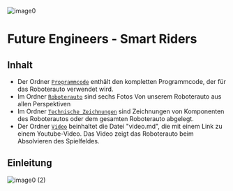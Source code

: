 ![image0](https://github.com/biswro2023/smartiecar/assets/131177565/5d9d468e-8dde-4f72-8bcc-868d23993b3d)


Future Engineers - Smart Riders 
====

## Inhalt

* Der Ordner [`Programmcode`](https://github.com/biswro2023/smartiecar/tree/master/Programmcode) enthält den kompletten Programmcode, der für das Roboterauto verwendet wird.
* Im Ordner [`Roboterauto`](https://github.com/biswro2023/smartiecar/tree/master/Roboterauto) sind sechs Fotos Von unserem Roboterauto aus allen Perspektiven
* Im Ordner [`Technische Zeichnungen`](https://github.com/biswro2023/smartiecar/tree/master/Technische%20Zeichnungen) sind Zeichnungen von Komponenten des Roboterautos oder dem gesamten Roboterauto abgelegt.
* Der Ordner [`Video`](https://github.com/biswro2023/smartiecar/tree/master/Video) beinhaltet die Datei "video.md", die mit einem Link zu einem Youtube-Video. Das Video zeigt das Roboterauto beim Absolvieren des Spielfeldes.

## Einleitung

![image0 (2)](https://github.com/biswro2023/smartiecar/assets/131591590/687d8725-438f-4099-aef0-7533da0b93fc)
